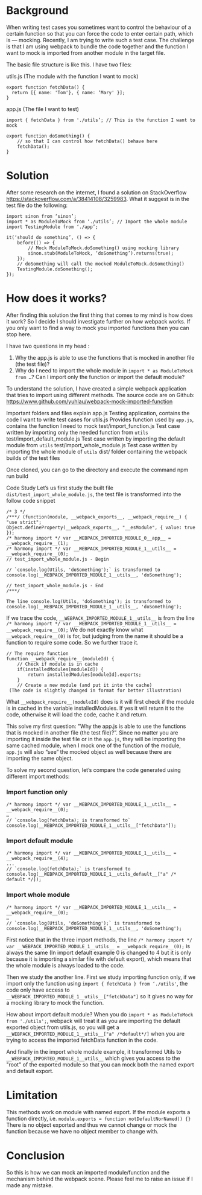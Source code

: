 # Background
When writing test cases you sometimes want to control the behaviour of a certain function so that you can force the code to enter certain path, which is — mocking. Recently, I am trying to write such a test case. The challenge is that I am using webpack to bundle the code together and the function I want to mock is imported from another module in the target file.

The basic file structure is like this. I have two files:

utils.js (The module with the function I want to mock)
```
export function fetchData() {
  return [{ name: 'Tom'}, { name: ‘Mary' }];
}
```

app.js (The file I want to test)
```
import { fetchData } from './utils’; // This is the function I want to mock

export function doSomething() {
    // so that I can control how fetchData() behave here
    fetchData();
}
```

# Solution

After some research on the internet, I found a solution on StackOverflow https://stackoverflow.com/a/38414108/3259983. What it suggest is in the test file do the following:
```
import sinon from ‘sinon’;
import * as ModuleToMock from ‘./utils’; // Import the whole module
import TestingModule from ‘./app’;

it(‘should do something’, () => {
    before(() => {
        // Mock ModuleToMock.doSomething() using mocking library
        sinon.stub(ModuleToMock, ‘doSomething’).returns(true);
    });
    // doSomething will call the mocked ModuleToMock.doSomething()
    TestingModule.doSomething();
});
```

# How does it works?
After finding this solution the first thing that comes to my mind is how does it work? So I decide I should investigate further on how webpack works. If you only want to find a way to mock you imported functions then you can stop here.

I have two questions in my head :
1. Why the app.js is able to use the functions that is mocked in another file (the test file)?
2. Why do I need to import the whole module in `import * as ModuleToMock from …`? Can I import only the function or import the default module?

To understand the solution, I have created a simple webpack application that tries to import using different methods. The source code are on Github:
https://www.github.com/yuhlau/webpack-mock-imported-function

Important folders and files explain
app.js
Testing application, contains the code I want to write test cases for
utils.js
Provides function used by `app.js`, contains the function I need to mock
test/import_function.js
Test case written by importing only the needed function from `utils`
test/import_default_module.js
Test case written by importing the default module from `utils`
test/import_whole_module.js
Test case written by importing the whole module of `utils`
dist/
folder containing the webpack builds of the test files

Once cloned, you can go to the directory and execute the command
npm run build

Code Study
Let’s us first study the built file `dist/test_import_whole_module.js`, the test file is transformed into the follow code snippet
```
/* 3 */
/***/ (function(module, __webpack_exports__, __webpack_require__) {
"use strict";
Object.defineProperty(__webpack_exports__, "__esModule", { value: true });
/* harmony import */ var __WEBPACK_IMPORTED_MODULE_0__app__ = __webpack_require__(1);
/* harmony import */ var __WEBPACK_IMPORTED_MODULE_1__utils__ = __webpack_require__(0);
// test_import_whole_module.js - Begin

// `console.log(Utils, 'doSomething');` is transformed to
console.log(__WEBPACK_IMPORTED_MODULE_1__utils__, 'doSomething');

// test_import_whole_module.js - End
/***/

The line console.log(Utils, 'doSomething'); is transformed to
console.log(__WEBPACK_IMPORTED_MODULE_1__utils__, 'doSomething');
```

If we trace the code, `__WEBPACK_IMPORTED_MODULE_1__utils__` is from the line
`/* harmony import */ var __WEBPACK_IMPORTED_MODULE_1__utils__ = __webpack_require__(0);`
We do not exactly know what `__webpack_require__(0)` is for, but judging from the name it should be a function to require some code. So we further trace it.
```
// The require function
function __webpack_require__(moduleId) {
    // Check if module is in cache
    if(installedModules[moduleId]) {
        return installedModules[moduleId].exports;
    }
    // Create a new module (and put it into the cache)
 (The code is slightly changed in format for better illustration)
```

What `__webpack_require__(moduleId)` does is it will first check if the module is in cached in the variable installedModules. If yes it will return it to the code, otherwise it will load the code, cache it and return.

This solve my first question: "Why the app.js is able to use the functions that is mocked in another file (the test file)?”. Since no matter you are importing it inside the test file or in the `app.js`, they will be importing the same cached module, when I mock one of the function of the module, `app.js` will also “see” the mocked object as well because there are importing the same object.

To solve my second question, let’s compare the code generated using different import methods:

### Import function only
```
/* harmony import */ var __WEBPACK_IMPORTED_MODULE_1__utils__ = __webpack_require__(0);
…
// `console.log(fetchData); is transformed to`
console.log(__WEBPACK_IMPORTED_MODULE_1__utils__["fetchData"]);
```

### Import default module
```
/* harmony import */ var __WEBPACK_IMPORTED_MODULE_1__utils__ = __webpack_require__(4);
...
// `console.log(fetchData);` is transformed to
console.log(__WEBPACK_IMPORTED_MODULE_1__utils_default__["a" /* default */]);
```

### Import whole module
```
/* harmony import */ var __WEBPACK_IMPORTED_MODULE_1__utils__ = __webpack_require__(0);
…
// `console.log(Utils, 'doSomething');` is transformed to
console.log(__WEBPACK_IMPORTED_MODULE_1__utils__, 'doSomething');
```

First notice that in the three import methods, the line
`/* harmony import */ var __WEBPACK_IMPORTED_MODULE_1__utils__ = __webpack_require__(0);`
is always the same (In import default example 0 is changed to 4 but it is only because it is importing a similar file with default export), which means that the whole module is always loaded to the code.

Then we study the another line. First we study importing function only, if we import only the function using `import { fetchData } from ‘./utils'`, the code only have access to `__WEBPACK_IMPORTED_MODULE_1__utils__["fetchData"]` so it gives no way for a mocking library to mock the function.

How about import default module? When you do `import * as ModuleToMock from './utils';`, webpack will treat it as you are importing the default exported object from utils.js, so you will get a `__WEBPACK_IMPORTED_MODULE_1__utils__["a" /*default*/]` when you are trying to access the imported fetchData function in the code.

And finally in the import whole module example, it transformed  Utils to `__WEBPACK_IMPORTED_MODULE_1__utils__` which gives you access to the "root" of the exported module so that you can mock both the named export and default export.

# Limitation
This methods work on module with named export. If the module exports a function directly, i.e.
`module.exports = function notDefaultNorNamed() {}`
There is no object exported and thus we cannot change or mock the function because we have no object member to change with.

# Conclusion
So this is how we can mock an imported module/function and the mechanism behind the webpack scene. Please feel me to raise an issue if I made any mistake.